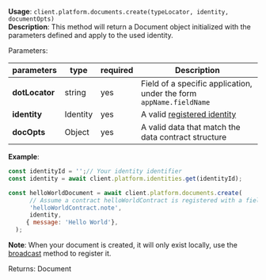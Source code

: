 **Usage**: `client.platform.documents.create(typeLocator, identity, documentOpts)`    
**Description**: This method will return a Document object initialized with the parameters defined and apply to the used identity. 

Parameters: 

| parameters        | type    | required            | Description                                                         |  
|-------------------|---------|------------------	|---------------------------------------------------------------------|
| **dotLocator**    | string  | yes                 | Field of a specific application, under the form `appName.fieldName` |
| **identity**      | Identity| yes                 | A valid [registered identity](../platform/identities/register.md)   |
| **docOpts**       | Object  | yes                 | A valid data that match the data contract structure                 |

**Example**: 
```js
const identityId = '';// Your identity identifier
const identity = await client.platform.identities.get(identityId);

const helloWorldDocument = await client.platform.documents.create(
      // Assume a contract helloWorldContract is registered with a field note
      'helloWorldContract.note',
      identity,
     { message: 'Hello World'},
  );
```
**Note**: When your document is created, it will only exist locally, use the [broadcast](../platform/documents/broadcast.md) method to register it.  

Returns: Document
